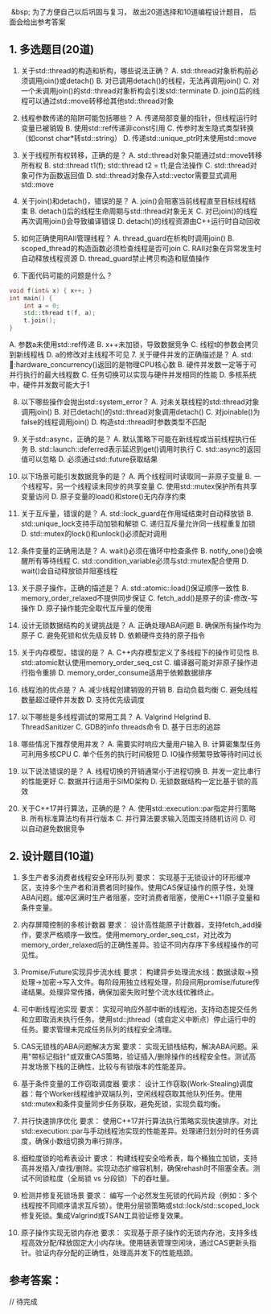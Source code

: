 &nbsp;&bsp; 为了方便自己以后巩固与复习， 故出20道选择和10道编程设计题目， 后面会给出参考答案
## 1. 多选题目(20道)
1. 关于std::thread的构造和析构，哪些说法正确？
A. std::thread对象析构前必须调用join()或detach()
B. 对已调用detach()的线程，无法再调用join()
C. 对一个未调用join()的std::thread对象析构会引发std::terminate
D. join()后的线程可以通过std::move转移给其他std::thread对象

2. 线程参数传递的陷阱可能包括哪些？
A. 传递局部变量的指针，但线程运行时变量已被销毁
B. 使用std::ref传递非const引用
C. 传参时发生隐式类型转换（如const char*转std::string）
D. 传递std::unique_ptr时未使用std::move

3. 关于线程所有权转移，正确的是？
A. std::thread对象只能通过std::move转移所有权
B. std::thread t1(f); std::thread t2 = t1;是合法操作
C. std::thread对象可作为函数返回值
D. std::thread对象存入std::vector需要显式调用std::move

4. 关于join()和detach()，错误的是？
A. join()会阻塞当前线程直至目标线程结束
B. detach()后的线程生命周期与std::thread对象无关
C. 对已join()的线程再次调用join()会导致编译错误
D. detach()的线程资源由C++运行时自动回收

5. 如何正确使用RAII管理线程？
A. thread_guard在析构时调用join()
B. scoped_thread的构造函数必须检查线程是否可join
C. RAII对象在异常发生时自动释放线程资源
D. thread_guard禁止拷贝构造和赋值操作

6. 下面代码可能的问题是什么？
```cpp
void f(int& x) { x++; }
int main() {
    int a = 0;
    std::thread t(f, a);
    t.join();
}

```
A. 参数a未使用std::ref传递
B. x++未加锁，导致数据竞争
C. 线程t的参数会拷贝到新线程栈
D. a的修改对主线程不可见
7. 关于硬件并发的正确描述是？
A. std::thread::hardware_concurrency()返回的是物理CPU核心数
B. 硬件并发数一定等于可并行执行的最大线程数
C. 任务切换可以实现与硬件并发相同的性能
D. 多核系统中，硬件并发数可能大于1

8. 以下哪些操作会抛出std::system_error？
A. 对未关联线程的std::thread对象调用join()
B. 对已detach()的std::thread对象调用detach()
C. 对joinable()为false的线程调用join()
D. 构造std::thread时参数类型不匹配

9. 关于std::async，正确的是？
A. 默认策略下可能在新线程或当前线程执行任务
B. std::launch::deferred表示延迟到get()调用时执行
C. std::async的返回值可以忽略
D. 必须通过std::future获取结果

10. 以下场景可能引发数据竞争的是？
A. 两个线程同时读取同一非原子变量
B. 一个线程写，另一个线程读未同步的共享变量
C. 使用std::mutex保护所有共享变量访问
D. 原子变量的load()和store()无内存序约束
11. 关于互斥量，错误的是？
A. std::lock_guard在作用域结束时自动释放锁
B. std::unique_lock支持手动加锁和解锁
C. 递归互斥量允许同一线程重复加锁
D. std::mutex的lock()和unlock()必须配对调用

12. 条件变量的正确用法是？
A. wait()必须在循环中检查条件
B. notify_one()会唤醒所有等待线程
C. std::condition_variable必须与std::mutex配合使用
D. wait()会自动释放锁并阻塞线程

13. 关于原子操作，正确的描述是？
A. std::atomic<int>::load()保证顺序一致性
B. memory_order_relaxed不提供同步保证
C. fetch_add()是原子的读-修改-写操作
D. 原子操作能完全取代互斥量的使用

14. 设计无锁数据结构的关键挑战是？
A. 正确处理ABA问题
B. 确保所有操作均为原子
C. 避免死锁和优先级反转
D. 依赖硬件支持的原子指令

15. 关于内存模型，错误的是？
A. C++内存模型定义了多线程下的操作可见性
B. std::atomic默认使用memory_order_seq_cst
C. 编译器可能对非原子操作进行指令重排
D. memory_order_consume适用于依赖数据排序

16. 线程池的优点是？
A. 减少线程创建销毁的开销
B. 自动负载均衡
C. 避免线程数量超过硬件并发数
D. 支持优先级调度

17. 以下哪些是多线程调试的常用工具？
A. Valgrind Helgrind
B. ThreadSanitizer
C. GDB的info threads命令
D. 基于日志的追踪

18. 哪些情况下推荐使用并发？
A. 需要实时响应大量用户输入
B. 计算密集型任务可利用多核CPU
C. 单个任务的执行时间极短
D. IO操作频繁导致等待时间过长

19. 以下说法错误的是？
A. 线程切换的开销通常小于进程切换
B. 并发一定比串行的性能更好
C. 数据并行适用于SIMD架构
D. 无锁数据结构一定比基于锁的高效

20. 关于C++17并行算法，正确的是？
A. 使用std::execution::par指定并行策略
B. 所有标准算法均有并行版本
C. 并行算法要求输入范围支持随机访问
D. 可以自动避免数据竞争


## 2. 设计题目(10道)
1. 多生产者多消费者线程安全环形队列
要求：
实现基于无锁设计的环形缓冲区，支持多个生产者和消费者同时操作。使用CAS保证操作的原子性，处理ABA问题。缓冲区满时生产者阻塞，空时消费者阻塞，使用C++11原子变量和条件变量。

2. 内存屏障控制的多核计数器
要求：
设计高性能原子计数器，支持fetch_add操作，要求严格顺序一致性。使用memory_order_seq_cst，对比改为memory_order_relaxed后的正确性差异。验证不同内存序下多线程操作的可见性。

3. Promise/Future实现异步流水线
要求：
构建异步处理流水线：数据读取→预处理→加密→写入文件。每阶段用独立线程处理，阶段间用promise/future传递结果。处理异常传播，确保加密失败时整个流水线优雅终止。

4. 可中断线程池实现
要求：
实现可响应外部中断的线程池，支持动态提交任务和立即取消未执行任务。使用std::jthread（或自定义中断点）停止运行中的任务。要求管理未完成任务队列的线程安全清理。

5. CAS无锁栈的ABA问题解决方案
要求：
实现无锁栈结构，解决ABA问题。采用"带标记指针"或双重CAS策略，验证插入/删除操作的线程安全性。测试高并发场景下栈的正确性，比较与有锁版本的性能差异。

6. 基于条件变量的工作窃取调度器
要求：
设计工作窃取(Work-Stealing)调度器：每个Worker线程维护双端队列，空闲线程窃取其他队列任务。使用std::mutex和条件变量同步任务获取，避免死锁，实现负载均衡。

7. 并行快速排序优化
要求：
使用C++17并行算法执行策略实现快速排序。对比std::execution::par与手动线程池实现的性能差异。处理递归划分时的任务调度，确保小数组切换为串行排序。

8. 细粒度锁的哈希表设计
要求：
构建线程安全哈希表，每个桶独立加锁，支持高并发插入/查找/删除。实现动态扩缩容机制，确保rehash时不阻塞全表。测试不同锁粒度（全局锁 vs 分段锁）下的吞吐量。

9. 检测并修复死锁场景
要求：
编写一个必然发生死锁的代码片段（例如：多个线程按不同顺序请求互斥锁）。使用分层锁策略或std::lock/std::scoped_lock修复死锁。集成Valgrind或TSAN工具验证修复效果。

10. 原子操作实现无锁内存池
要求：
实现基于原子操作的无锁内存池，支持多线程高效分配/释放固定大小内存块。使用链表管理空闲块，通过CAS更新头指针。验证内存分配的正确性，处理高并发下的性能瓶颈。
## 参考答案：
// 待完成